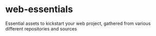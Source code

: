 # web-essentials
Essential assets to kickstart your web project, gathered from various different repositories and sources
